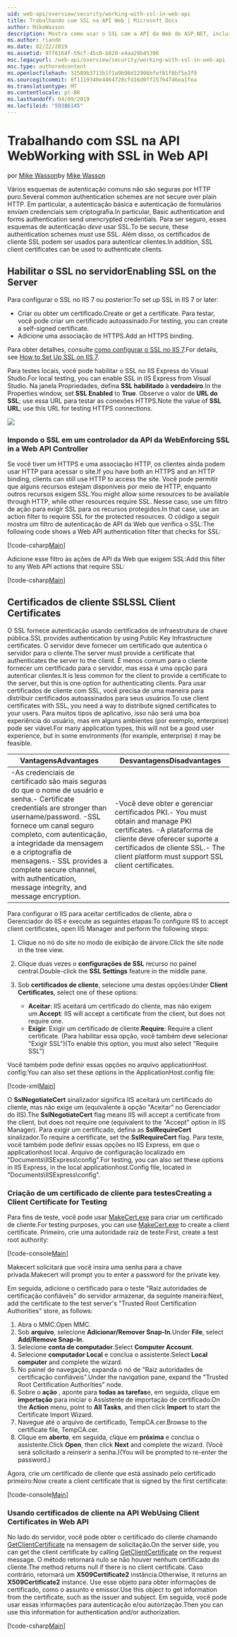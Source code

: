 ```yaml
---
uid: web-api/overview/security/working-with-ssl-in-web-api
title: Trabalhando com SSL na API Web | Microsoft Docs
author: MikeWasson
description: Mostra como usar o SSL com a API da Web do ASP.NET, incluindo o uso de certificados de cliente SSL.
ms.author: riande
ms.date: 02/22/2019
ms.assetid: 97f6164f-59cf-45c0-b820-e4aa29b45396
msc.legacyurl: /web-api/overview/security/working-with-ssl-in-web-api
msc.type: authoredcontent
ms.openlocfilehash: 31589b3713b1f1a9b98d12906bfef81f8bf5e3f9
ms.sourcegitcommit: 0f1119340e4464720cfd16d0ff15764746ea1fea
ms.translationtype: MT
ms.contentlocale: pt-BR
ms.lasthandoff: 04/09/2019
ms.locfileid: "59386145"
---
```

# <a name="working-with-ssl-in-web-api"></a><span data-ttu-id="6c12a-103">Trabalhando com SSL na API Web</span><span class="sxs-lookup"><span data-stu-id="6c12a-103">Working with SSL in Web API</span></span>

<span data-ttu-id="6c12a-104">por [Mike Wasson](https://github.com/MikeWasson)</span><span class="sxs-lookup"><span data-stu-id="6c12a-104">by [Mike Wasson](https://github.com/MikeWasson)</span></span>

<span data-ttu-id="6c12a-105">Vários esquemas de autenticação comuns não são seguras por HTTP puro.</span><span class="sxs-lookup"><span data-stu-id="6c12a-105">Several common authentication schemes are not secure over plain HTTP.</span></span> <span data-ttu-id="6c12a-106">Em particular, a autenticação básica e autenticação de formulários enviam credenciais sem criptografia.</span><span class="sxs-lookup"><span data-stu-id="6c12a-106">In particular, Basic authentication and forms authentication send unencrypted credentials.</span></span> <span data-ttu-id="6c12a-107">Para ser seguro, esses esquemas de autenticação *deve* usar SSL.</span><span class="sxs-lookup"><span data-stu-id="6c12a-107">To be secure, these authentication schemes *must* use SSL.</span></span> <span data-ttu-id="6c12a-108">Além disso, os certificados de cliente SSL podem ser usados para autenticar clientes.</span><span class="sxs-lookup"><span data-stu-id="6c12a-108">In addition, SSL client certificates can be used to authenticate clients.</span></span>

## <a name="enabling-ssl-on-the-server"></a><span data-ttu-id="6c12a-109">Habilitar o SSL no servidor</span><span class="sxs-lookup"><span data-stu-id="6c12a-109">Enabling SSL on the Server</span></span>

<span data-ttu-id="6c12a-110">Para configurar o SSL no IIS 7 ou posterior:</span><span class="sxs-lookup"><span data-stu-id="6c12a-110">To set up SSL in IIS 7 or later:</span></span>

- <span data-ttu-id="6c12a-111">Criar ou obter um certificado.</span><span class="sxs-lookup"><span data-stu-id="6c12a-111">Create or get a certificate.</span></span> <span data-ttu-id="6c12a-112">Para testar, você pode criar um certificado autoassinado.</span><span class="sxs-lookup"><span data-stu-id="6c12a-112">For testing, you can create a self-signed certificate.</span></span>
- <span data-ttu-id="6c12a-113">Adicione uma associação de HTTPS.</span><span class="sxs-lookup"><span data-stu-id="6c12a-113">Add an HTTPS binding.</span></span>

<span data-ttu-id="6c12a-114">Para obter detalhes, consulte [como configurar o SSL no IIS 7](https://www.iis.net/learn/manage/configuring-security/how-to-set-up-ssl-on-iis).</span><span class="sxs-lookup"><span data-stu-id="6c12a-114">For details, see [How to Set Up SSL on IIS 7](https://www.iis.net/learn/manage/configuring-security/how-to-set-up-ssl-on-iis).</span></span>

<span data-ttu-id="6c12a-115">Para testes locais, você pode habilitar o SSL no IIS Express do Visual Studio.</span><span class="sxs-lookup"><span data-stu-id="6c12a-115">For local testing, you can enable SSL in IIS Express from Visual Studio.</span></span> <span data-ttu-id="6c12a-116">Na janela Propriedades, defina **SSL habilitado** à **verdadeiro**.</span><span class="sxs-lookup"><span data-stu-id="6c12a-116">In the Properties window, set **SSL Enabled** to **True**.</span></span> <span data-ttu-id="6c12a-117">Observe o valor de **URL do SSL**; use essa URL para testar as conexões HTTPS.</span><span class="sxs-lookup"><span data-stu-id="6c12a-117">Note the value of **SSL URL**; use this URL for testing HTTPS connections.</span></span>

![](working-with-ssl-in-web-api/_static/image1.png)

### <a name="enforcing-ssl-in-a-web-api-controller"></a><span data-ttu-id="6c12a-118">Impondo o SSL em um controlador da API da Web</span><span class="sxs-lookup"><span data-stu-id="6c12a-118">Enforcing SSL in a Web API Controller</span></span>

<span data-ttu-id="6c12a-119">Se você tiver um HTTPS e uma associação HTTP, os clientes ainda podem usar HTTP para acessar o site.</span><span class="sxs-lookup"><span data-stu-id="6c12a-119">If you have both an HTTPS and an HTTP binding, clients can still use HTTP to access the site.</span></span> <span data-ttu-id="6c12a-120">Você pode permitir que alguns recursos estejam disponíveis por meio de HTTP, enquanto outros recursos exigem SSL.</span><span class="sxs-lookup"><span data-stu-id="6c12a-120">You might allow some resources to be available through HTTP, while other resources require SSL.</span></span> <span data-ttu-id="6c12a-121">Nesse caso, use um filtro de ação para exigir SSL para os recursos protegidos.</span><span class="sxs-lookup"><span data-stu-id="6c12a-121">In that case, use an action filter to require SSL for the protected resources.</span></span> <span data-ttu-id="6c12a-122">O código a seguir mostra um filtro de autenticação de API da Web que verifica o SSL:</span><span class="sxs-lookup"><span data-stu-id="6c12a-122">The following code shows a Web API authentication filter that checks for SSL:</span></span>

[!code-csharp[Main](working-with-ssl-in-web-api/samples/sample1.cs)]

<span data-ttu-id="6c12a-123">Adicione esse filtro às ações de API da Web que exigem SSL:</span><span class="sxs-lookup"><span data-stu-id="6c12a-123">Add this filter to any Web API actions that require SSL:</span></span>

[!code-csharp[Main](working-with-ssl-in-web-api/samples/sample2.cs)]

## <a name="ssl-client-certificates"></a><span data-ttu-id="6c12a-124">Certificados de cliente SSL</span><span class="sxs-lookup"><span data-stu-id="6c12a-124">SSL Client Certificates</span></span>

<span data-ttu-id="6c12a-125">O SSL fornece autenticação usando certificados de infraestrutura de chave pública.</span><span class="sxs-lookup"><span data-stu-id="6c12a-125">SSL provides authentication by using Public Key Infrastructure certificates.</span></span> <span data-ttu-id="6c12a-126">O servidor deve fornecer um certificado que autentica o servidor para o cliente.</span><span class="sxs-lookup"><span data-stu-id="6c12a-126">The server must provide a certificate that authenticates the server to the client.</span></span> <span data-ttu-id="6c12a-127">É menos comum para o cliente fornecer um certificado para o servidor, mas essa é uma opção para autenticar clientes.</span><span class="sxs-lookup"><span data-stu-id="6c12a-127">It is less common for the client to provide a certificate to the server, but this is one option for authenticating clients.</span></span> <span data-ttu-id="6c12a-128">Para usar certificados de cliente com SSL, você precisa de uma maneira para distribuir certificados autoassinados para seus usuários.</span><span class="sxs-lookup"><span data-stu-id="6c12a-128">To use client certificates with SSL, you need a way to distribute signed certificates to your users.</span></span> <span data-ttu-id="6c12a-129">Para muitos tipos de aplicativo, isso não será uma boa experiência do usuário, mas em alguns ambientes (por exemplo, enterprise) pode ser viável.</span><span class="sxs-lookup"><span data-stu-id="6c12a-129">For many application types, this will not be a good user experience, but in some environments (for example, enterprise) it may be feasible.</span></span>

| <span data-ttu-id="6c12a-130">Vantagens</span><span class="sxs-lookup"><span data-stu-id="6c12a-130">Advantages</span></span> | <span data-ttu-id="6c12a-131">Desvantagens</span><span class="sxs-lookup"><span data-stu-id="6c12a-131">Disadvantages</span></span> |
| --- | --- |
| <span data-ttu-id="6c12a-132">-As credenciais de certificado são mais seguras do que o nome de usuário e senha.</span><span class="sxs-lookup"><span data-stu-id="6c12a-132">- Certificate credentials are stronger than username/password.</span></span> <span data-ttu-id="6c12a-133">-SSL fornece um canal seguro completo, com autenticação, a integridade da mensagem e a criptografia de mensagens.</span><span class="sxs-lookup"><span data-stu-id="6c12a-133">- SSL provides a complete secure channel, with authentication, message integrity, and message encryption.</span></span> | <span data-ttu-id="6c12a-134">-Você deve obter e gerenciar certificados PKI.</span><span class="sxs-lookup"><span data-stu-id="6c12a-134">- You must obtain and manage PKI certificates.</span></span> <span data-ttu-id="6c12a-135">-A plataforma de cliente deve oferecer suporte a certificados de cliente SSL.</span><span class="sxs-lookup"><span data-stu-id="6c12a-135">- The client platform must support SSL client certificates.</span></span> |

<span data-ttu-id="6c12a-136">Para configurar o IIS para aceitar certificados de cliente, abra o Gerenciador do IIS e execute as seguintes etapas:</span><span class="sxs-lookup"><span data-stu-id="6c12a-136">To configure IIS to accept client certificates, open IIS Manager and perform the following steps:</span></span>

1. <span data-ttu-id="6c12a-137">Clique no nó do site no modo de exibição de árvore.</span><span class="sxs-lookup"><span data-stu-id="6c12a-137">Click the site node in the tree view.</span></span>
2. <span data-ttu-id="6c12a-138">Clique duas vezes o **configurações de SSL** recurso no painel central.</span><span class="sxs-lookup"><span data-stu-id="6c12a-138">Double-click the **SSL Settings** feature in the middle pane.</span></span>
3. <span data-ttu-id="6c12a-139">Sob **certificados de cliente**, selecione uma destas opções:</span><span class="sxs-lookup"><span data-stu-id="6c12a-139">Under **Client Certificates**, select one of these options:</span></span> 

    - <span data-ttu-id="6c12a-140">**Aceitar**: IIS aceitará um certificado do cliente, mas não exigem um.</span><span class="sxs-lookup"><span data-stu-id="6c12a-140">**Accept**: IIS will accept a certificate from the client, but does not require one.</span></span>
    - <span data-ttu-id="6c12a-141">**Exigir**: Exigir um certificado de cliente.</span><span class="sxs-lookup"><span data-stu-id="6c12a-141">**Require**: Require a client certificate.</span></span> <span data-ttu-id="6c12a-142">(Para habilitar essa opção, você também deve selecionar "Exigir SSL")</span><span class="sxs-lookup"><span data-stu-id="6c12a-142">(To enable this option, you must also select "Require SSL")</span></span>

<span data-ttu-id="6c12a-143">Você também pode definir essas opções no arquivo applicationHost. config:</span><span class="sxs-lookup"><span data-stu-id="6c12a-143">You can also set these options in the ApplicationHost.config file:</span></span>

[!code-xml[Main](working-with-ssl-in-web-api/samples/sample3.xml)]

<span data-ttu-id="6c12a-144">O **SslNegotiateCert** sinalizador significa IIS aceitará um certificado do cliente, mas não exige um (equivalente à opção "Aceitar" no Gerenciador do IIS).</span><span class="sxs-lookup"><span data-stu-id="6c12a-144">The **SslNegotiateCert** flag means IIS will accept a certificate from the client, but does not require one (equivalent to the "Accept" option in IIS Manager).</span></span> <span data-ttu-id="6c12a-145">Para exigir um certificado, defina as **SslRequireCert** sinalizador.</span><span class="sxs-lookup"><span data-stu-id="6c12a-145">To require a certificate, set the **SslRequireCert** flag.</span></span> <span data-ttu-id="6c12a-146">Para teste, você também pode definir essas opções no IIS Express, em que o applicationhost local. Arquivo de configuração localizado em "Documents\IISExpress\config".</span><span class="sxs-lookup"><span data-stu-id="6c12a-146">For testing, you can also set these options in IIS Express, in the local applicationhost.Config file, located in "Documents\IISExpress\config".</span></span>

### <a name="creating-a-client-certificate-for-testing"></a><span data-ttu-id="6c12a-147">Criação de um certificado de cliente para testes</span><span class="sxs-lookup"><span data-stu-id="6c12a-147">Creating a Client Certificate for Testing</span></span>

<span data-ttu-id="6c12a-148">Para fins de teste, você pode usar [MakeCert.exe](/windows/desktop/SecCrypto/makecert) para criar um certificado de cliente.</span><span class="sxs-lookup"><span data-stu-id="6c12a-148">For testing purposes, you can use [MakeCert.exe](/windows/desktop/SecCrypto/makecert) to create a client certificate.</span></span> <span data-ttu-id="6c12a-149">Primeiro, crie uma autoridade raiz de teste:</span><span class="sxs-lookup"><span data-stu-id="6c12a-149">First, create a test root authority:</span></span>

[!code-console[Main](working-with-ssl-in-web-api/samples/sample4.cmd)]

<span data-ttu-id="6c12a-150">Makecert solicitará que você insira uma senha para a chave privada.</span><span class="sxs-lookup"><span data-stu-id="6c12a-150">Makecert will prompt you to enter a password for the private key.</span></span>

<span data-ttu-id="6c12a-151">Em seguida, adicione o certificado para o teste "Raiz autoridades de certificação confiáveis" do servidor armazenar, da seguinte maneira:</span><span class="sxs-lookup"><span data-stu-id="6c12a-151">Next, add the certificate to the test server's "Trusted Root Certification Authorities" store, as follows:</span></span>

1. <span data-ttu-id="6c12a-152">Abra o MMC.</span><span class="sxs-lookup"><span data-stu-id="6c12a-152">Open MMC.</span></span>
2. <span data-ttu-id="6c12a-153">Sob **arquivo**, selecione **Adicionar/Remover Snap-In**.</span><span class="sxs-lookup"><span data-stu-id="6c12a-153">Under **File**, select **Add/Remove Snap-In**.</span></span>
3. <span data-ttu-id="6c12a-154">Selecione **conta de computador**.</span><span class="sxs-lookup"><span data-stu-id="6c12a-154">Select **Computer Account**.</span></span>
4. <span data-ttu-id="6c12a-155">Selecione **computador Local** e conclua o assistente.</span><span class="sxs-lookup"><span data-stu-id="6c12a-155">Select **Local computer** and complete the wizard.</span></span>
5. <span data-ttu-id="6c12a-156">No painel de navegação, expanda o nó de "Raiz autoridades de certificação confiáveis".</span><span class="sxs-lookup"><span data-stu-id="6c12a-156">Under the navigation pane, expand the "Trusted Root Certification Authorities" node.</span></span>
6. <span data-ttu-id="6c12a-157">Sobre o **ação** , aponte para **todas as tarefas**e, em seguida, clique em **importação** para iniciar o Assistente de importação de certificado.</span><span class="sxs-lookup"><span data-stu-id="6c12a-157">On the **Action** menu, point to **All Tasks**, and then click **Import** to start the Certificate Import Wizard.</span></span>
7. <span data-ttu-id="6c12a-158">Navegue até o arquivo de certificado, TempCA.cer.</span><span class="sxs-lookup"><span data-stu-id="6c12a-158">Browse to the certificate file, TempCA.cer.</span></span>
8. <span data-ttu-id="6c12a-159">Clique em **aberto**, em seguida, clique em **próxima** e conclua o assistente.</span><span class="sxs-lookup"><span data-stu-id="6c12a-159">Click **Open**, then click **Next** and complete the wizard.</span></span> <span data-ttu-id="6c12a-160">(Você será solicitado a reinserir a senha.)</span><span class="sxs-lookup"><span data-stu-id="6c12a-160">(You will be prompted to re-enter the password.)</span></span>

<span data-ttu-id="6c12a-161">Agora, crie um certificado de cliente que está assinado pelo certificado primeiro:</span><span class="sxs-lookup"><span data-stu-id="6c12a-161">Now create a client certificate that is signed by the first certificate:</span></span>

[!code-console[Main](working-with-ssl-in-web-api/samples/sample5.cmd)]

### <a name="using-client-certificates-in-web-api"></a><span data-ttu-id="6c12a-162">Usando certificados de cliente na API Web</span><span class="sxs-lookup"><span data-stu-id="6c12a-162">Using Client Certificates in Web API</span></span>

<span data-ttu-id="6c12a-163">No lado do servidor, você pode obter o certificado do cliente chamando [GetClientCertificate](https://msdn.microsoft.com/library/system.net.http.httprequestmessageextensions.getclientcertificate.aspx) na mensagem de solicitação.</span><span class="sxs-lookup"><span data-stu-id="6c12a-163">On the server side, you can get the client certificate by calling [GetClientCertificate](https://msdn.microsoft.com/library/system.net.http.httprequestmessageextensions.getclientcertificate.aspx) on the request message.</span></span> <span data-ttu-id="6c12a-164">O método retornará nulo se não houver nenhum certificado do cliente.</span><span class="sxs-lookup"><span data-stu-id="6c12a-164">The method returns null if there is no client certificate.</span></span> <span data-ttu-id="6c12a-165">Caso contrário, retornará um **X509Certificate2** instância.</span><span class="sxs-lookup"><span data-stu-id="6c12a-165">Otherwise, it returns an **X509Certificate2** instance.</span></span> <span data-ttu-id="6c12a-166">Use esse objeto para obter informações de certificado, como o assunto e emissor.</span><span class="sxs-lookup"><span data-stu-id="6c12a-166">Use this object to get information from the certificate, such as the issuer and subject.</span></span> <span data-ttu-id="6c12a-167">Em seguida, você pode usar essas informações para autenticação e/ou autorização.</span><span class="sxs-lookup"><span data-stu-id="6c12a-167">Then you can use this information for authentication and/or authorization.</span></span>

[!code-csharp[Main](working-with-ssl-in-web-api/samples/sample6.cs)]
